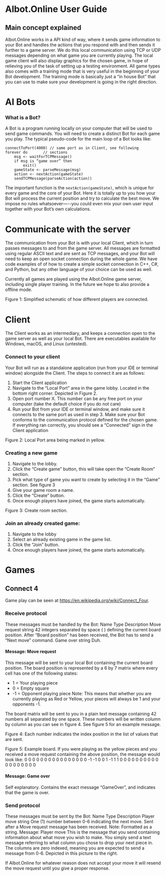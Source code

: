 Albot.Online User Guide
=======================

Main concept explained
----------------------
Albot.Online works in a API kind of way, where it sends game information to your Bot and handles the actions that you respond with and then sends it further to a game server. We do this local communication using TCP or UDP messages depending on what game you are currently playing. 
The local game client will also display graphics for the chosen game, in hope of relieving you of the task of setting up a testing environment.
All game types also comes with a training mode that is very useful in the beginning of your Bot development. The training mode is basically just a “in house Bot” that you can use to make sure your development is going in the right direction.

# AI Bots
### What is a Bot?
A Bot is a program running locally on your computer that will be used to send game commands. You will need to create a distinct Bot for each game you play. The typical pseudo-code for the main loop of a Bot looks like:

```
connectToPort(4000) // same port as in Client, see following
forever do       // sections
    msg <- waitForTCPMessage()
    if msg is “game over” then 
        exit()
    gameState <- parseMessage(msg)
    action <- nextAction(gameState)
    sendTCPMessage(parseAction(action))
```

The important function is the `nextAction(gameState)`, which is unique for every game and the core of your Bot. Here it is totally up to you how your Bot will process the current position and try to calculate the best move. We impose no rules whatsoever—--you could even mix your own user input together with your Bot’s own calculations.

# Communicate with the server
The communication from your Bot is with your local Client, which in turn passes messages to and from the game server. All messages are formatted using regular ASCII text and are sent as TCP messages, and your Bot will need to keep an open socket connection during the whole game. We have code examples of of how to create a simple socket connection in C++, C#, and Python, but any other language of your choice can be used as well.

Currently all games are played using the Albot.Online game server, including single player training. In the future we hope to also provide a offline mode.

Figure 1: Simplified schematic of how different players are connected.

# Client
The Client works as an intermediary, and keeps a connection open to the game server as well as your local Bot. There are executables available for Windows, macOS, and Linux (untested).

### Connect to your client
Your Bot will run as a standalone application (run from your IDE or terminal window) alongside the Client. The steps to connect it are as follows: 
1. Start the Client application 
2. Navigate to the “Local Port” area in the game lobby. Located in the bottom right corner. Depicted in Figure 2.
3. Open port number X. This number can be any free port on your computer (take the default choice if you do not care)
4. Run your Bot from your IDE or terminal window, and make sure it connects to the same port as used in step 3. Make sure your Bot conforms to the communication protocol defined for the chosen game.
If everything ran correctly, you should see a “Connected” sign in the Client application

Figure 2: Local Port area being marked in yellow.

### Creating a new game
1. Navigate to the lobby.
2. Click the “Create game” button, this will take open the “Create Room” section.
3. Pick what type of game you want to create by selecting it in the “Game” section. See figure 3
4. Give your game room a name.
5. Click the “Create” button.
6. Once enough players have joined, the game starts automatically.

Figure 3: Create room section.

### Join an already created game:
1. Navigate to the lobby
2. Select an already existing game in the game list.
3. Click the “Join” button.
4. Once enough players have joined, the game starts automatically.

# Games
## Connect 4
Game play can be seen at https://en.wikipedia.org/wiki/Connect_Four.
### Receive protocol
These messages must be handled by the Bot:
Name
Type
Description
Move request
string
42 integers separated by space ( ) defining the current board position. After “Board position” has been received, the Bot has to send a “Next move” command.
Game over
string
Duh.

#### Message: Move request
This message will be sent to your local Bot containing the current board position. The board position is represented by a 6 by 7 matrix where every cell has one of the following states:
- 1  = Your playing piece
- 0  = Empty square
- -1 = Opponent playing piece
Note: This means that whether you are currently playing as Red or Yellow, your pieces will always be 1 and your opponents -1. 

The board matrix will be sent to you in a plain text message containing 42 numbers all separated by one space. These numbers will be written column by column as you can see in figure 4. See figure 5 for an example message.

Figure 4: Each number indicates the index position in the list of values that are sent.

Figure 5: Example board. If you were playing as the yellow pieces and you received a move request containing the above position, the message would look like:
0 0 0 0 0 0 0 0 0 0 0 0 0 0 0 0 -1 -1 0 0 1 -1 1 1 0 0 0 0 0 0 0 0 0 0 0 0 0 0 0 0 0 0

#### Message: Game over
Self explanatory. Contains the exact message “GameOver”, and indicates that the game is over.

### Send protocol
These messages must be sent by the Bot:
Name
Type
Description
Player move
string
One (1) number between 0-6 indicating the next move. Sent after a Move request message has been received. Note: Formatted as a string.
Message: Player move
This is the message that you send containing information about what move you wish to make. You simply send a text message referring to what column you chose to drop your next piece in. The columns are zero indexed, meaning you are expected to send a message from 0-6.
Depicted in this picture to the right.

If Albot.Online for whatever reason does not accept your move it will resend the move request until you give a proper response.


